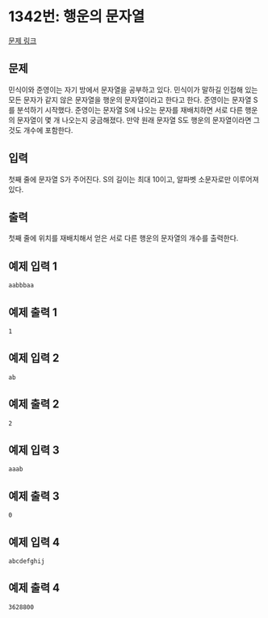 # 1342번: 행운의 문자열

[문제 링크](https://www.acmicpc.net/problem/1342)

## 문제  
민식이와 준영이는 자기 방에서 문자열을 공부하고 있다. 민식이가 말하길 인접해 있는 모든 문자가 같지 않은 문자열을 행운의 문자열이라고 한다고 한다. 준영이는 문자열 S를 분석하기 시작했다. 준영이는 문자열 S에 나오는 문자를 재배치하면 서로 다른 행운의 문자열이 몇 개 나오는지 궁금해졌다. 만약 원래 문자열 S도 행운의 문자열이라면 그것도 개수에 포함한다.

## 입력  
첫째 줄에 문자열 S가 주어진다. S의 길이는 최대 10이고, 알파벳 소문자로만 이루어져 있다.

## 출력  
첫째 줄에 위치를 재배치해서 얻은 서로 다른 행운의 문자열의 개수를 출력한다.

## 예제 입력 1
```
aabbbaa
```

## 예제 출력 1  
```
1
```

## 예제 입력 2
```
ab
```

## 예제 출력 2
```
2
```

## 예제 입력 3
```
aaab
```

## 예제 출력 3  
```
0
```

## 예제 입력 4
```
abcdefghij
```

## 예제 출력 4  
```
3628800
```
